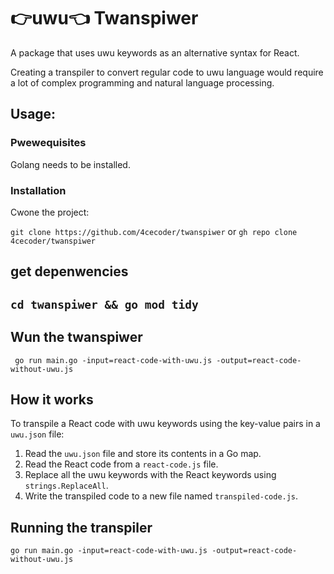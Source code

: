 # 👉uwu👈 Twanspiwer

A package that uses uwu keywords as an alternative syntax for React.

Creating a transpiler to convert regular code to uwu language would require a lot of complex programming and natural language processing.

## Usage:

### Pwewequisites

Golang needs to be installed.

### Installation

Cwone the project:

`git clone https://github.com/4cecoder/twanspiwer` or `gh repo clone 4cecoder/twanspiwer` 

## get depenwencies

## `cd twanspiwer && go mod tidy`

## Wun the twanspiwer
```shell
 go run main.go -input=react-code-with-uwu.js -output=react-code-without-uwu.js
```

## How it works

To transpile a React code with uwu keywords using the key-value pairs in a `uwu.json` file:

1. Read the `uwu.json` file and store its contents in a Go map.
2. Read the React code from a `react-code.js` file.
3. Replace all the uwu keywords with the React keywords using `strings.ReplaceAll`.
4. Write the transpiled code to a new file named `transpiled-code.js`.

## Running the transpiler

```shell
go run main.go -input=react-code-with-uwu.js -output=react-code-without-uwu.js
```
